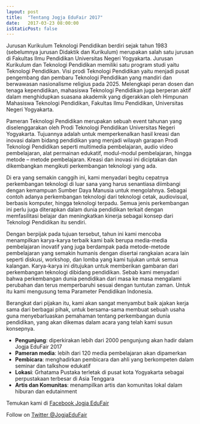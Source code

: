 ```yaml
---
layout: post
title:  "Tentang Jogja EduFair 2017"
date:   2017-03-23 08:00:00
isStaticPost: false
---
```

Jurusan Kurikulum Teknologi Pendidikan berdiri sejak tahun 1983 (sebelumnya jurusan Didaktik dan Kurikulum) merupakan salah satu jurusan di Fakultas Ilmu Pendidikan Universitas Negeri Yogyakarta. Jurusan Kurikulum dan Teknologi Pendidikan memiliki satu program studi yaitu Teknologi Pendidikan. Visi prodi Teknologi Pendidikan yaitu menjadi pusat pengembang dan pembaru Teknologi Pendidikan yang mandiri dan berwawasan nasionalisme religius pada 2025. Melengkapi peran dosen dan tenaga kependidikan, mahasiswa Teknologi Pendidikan juga berperan aktif dalam menghidupkan suasana akademik yang digerakkan oleh Himpunan Mahasiswa Teknologi Pendidikan, Fakultas Ilmu Pendidikan, Universitas Negeri Yogyakarta. 

Pameran Teknologi Pendidikan merupakan sebuah event tahunan yang diselenggarakan oleh Prodi Teknologi Pendidikan Universitas Negeri Yogyakarta. Tujuannya adalah untuk memperkenalkan hasil kreasi dan inovasi dalam bidang pendidikan yang menjadi wilayah garapan Prodi Teknologi Pendidikan seperti multimedia pembelajaran, audio video pembelajaran, alat permainan edukatif, modul-modul pembelajaran, hingga metode – metode pembelajaran. Kreasi dan inovasi ini diciptakan dan dikembangkan mengikuti perkembangan teknologi yang ada.

Di era yang semakin canggih ini, kami menyadari begitu cepatnya perkembangan teknologi di luar sana yang harus senantiasa diimbangi dengan kemampuan Sumber Daya Manusia untuk mengolahnya. Sebagai contoh adanya perkembangan teknologi dari teknologi cetak, audiovisual, berbasis komputer, hingga teknologi terpadu. Semua jenis perkembangan ini perlu juga diterapkan dalam dunia pendidikan terkait dengan memfasilitasi belajar dan meningkatkan kinerja sebagai konsep dari Teknologi Pendidikan itu sendiri.

Dengan berpijak pada tujuan tersebut, tahun ini kami mencoba menampilkan karya-karya terbaik kami baik berupa media-media pembelajaran inovatif yang juga berdampak pada metode-metode pembelajaran yang semakin humanis dengan disertai rangkaian acara lain seperti diskusi, workshop, dan lomba yang kami tujukan untuk semua kalangan. Karya-karya ini ditujukan untuk memberikan gambaran dari perkembangan teknologi dibidang pendidikan. Sebab kami menyadari bahwa perkembangan dunia pendidikan dari masa ke masa mengalami perubahan dan terus memperbaruhi sesuai dengan tuntutan zaman. Untuk itu kami mengusung tema Parameter Pendidikan Indonesia. 

Berangkat dari pijakan itu, kami akan sangat menyambut baik ajakan kerja sama dari berbagai pihak, untuk bersama-sama membuat sebuah usaha guna menyebarluaskan pemahaman tentang perkembangan dunia pendidikan, yang akan dikemas dalam acara yang telah kami susun konsepnya.

* **Pengunjung**: diperkirakan lebih dari 2000 pengunjung akan hadir dalam Jogja EduFair 2017
* **Pameran media**: lebih dari 120 media pembelajaran akan dipamerkan 
* **Pembicara**: menghadirkan pembicara dan ahli yang berkompeten dalam seminar dan talkshow edukatif
* **Lokasi**: Grhatama Pustaka terletak di pusat kota Yogyakarta sebagai perpustakaan terbesar di Asia Tenggara
* **Artis dan Komunitas**: menampilkan artis dan komunitas lokal dalam hiburan dan edutainment

Temukan kami di [Facebook Jogja EduFair](https://facebook.com/jogjaedufair)

Follow on [Twitter @JogjaEduFair](https://twitter.com/jogjaedufair)
